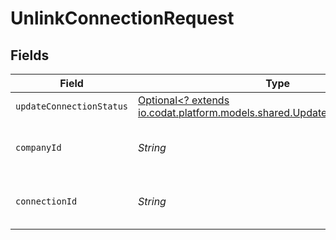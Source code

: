 # UnlinkConnectionRequest


## Fields

| Field                                                                                                                       | Type                                                                                                                        | Required                                                                                                                    | Description                                                                                                                 | Example                                                                                                                     |
| --------------------------------------------------------------------------------------------------------------------------- | --------------------------------------------------------------------------------------------------------------------------- | --------------------------------------------------------------------------------------------------------------------------- | --------------------------------------------------------------------------------------------------------------------------- | --------------------------------------------------------------------------------------------------------------------------- |
| `updateConnectionStatus`                                                                                                    | [Optional<? extends io.codat.platform.models.shared.UpdateConnectionStatus>](../../models/shared/UpdateConnectionStatus.md) | :heavy_minus_sign:                                                                                                          | N/A                                                                                                                         |                                                                                                                             |
| `companyId`                                                                                                                 | *String*                                                                                                                    | :heavy_check_mark:                                                                                                          | Unique identifier for a company.                                                                                            | 8a210b68-6988-11ed-a1eb-0242ac120002                                                                                        |
| `connectionId`                                                                                                              | *String*                                                                                                                    | :heavy_check_mark:                                                                                                          | Unique identifier for a connection.                                                                                         | 2e9d2c44-f675-40ba-8049-353bfcb5e171                                                                                        |
